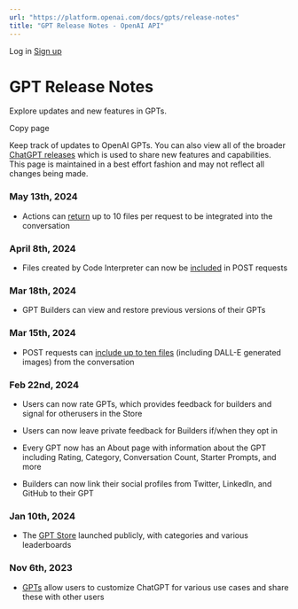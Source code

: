 ```yaml
---
url: "https://platform.openai.com/docs/gpts/release-notes"
title: "GPT Release Notes - OpenAI API"
---
```


Log in [Sign up](https://platform.openai.com/signup)

# GPT Release Notes

Explore updates and new features in GPTs.

Copy page

Keep track of updates to OpenAI GPTs. You can also view all of the broader [ChatGPT releases](https://help.openai.com/en/articles/6825453-chatgpt-release-notes) which is used to share new features and capabilities. This page is maintained in a best effort fashion and may not reflect all changes
being made.

### May 13th, 2024

- Actions can [return](https://platform.openai.com/docs/actions/getting-started/returning-files) up to 10 files per request to be integrated into the conversation

### April 8th, 2024

- Files created by Code Interpreter can now be [included](https://platform.openai.com/docs/actions/getting-started/sending-files) in POST requests

### Mar 18th, 2024

- GPT Builders can view and restore previous versions of their GPTs

### Mar 15th, 2024

- POST requests can [include up to ten files](https://platform.openai.com/docs/actions/getting-started/including-files) (including DALL-E generated images) from the conversation

### Feb 22nd, 2024

- Users can now rate GPTs, which provides feedback for builders and signal for otherusers in the Store

- Users can now leave private feedback for Builders if/when they opt in

- Every GPT now has an About page with information about the GPT including Rating, Category, Conversation Count, Starter Prompts, and more

- Builders can now link their social profiles from Twitter, LinkedIn, and GitHub to their GPT


### Jan 10th, 2024

- The [GPT Store](https://openai.com/blog/introducing-gpts) launched publicly, with categories and various leaderboards

### Nov 6th, 2023

- [GPTs](https://openai.com/blog/introducing-gpts) allow users to customize ChatGPT for various use cases and share these with other users